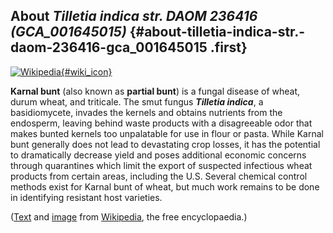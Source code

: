 About *Tilletia indica str. DAOM 236416 (GCA\_001645015)* {#about-tilletia-indica-str.-daom-236416-gca_001645015 .first}
---------------------------------------------------------

[![Wikipedia](/img/wikipedia_logo_v2_en.png){#wiki_icon}](http://en.wikipedia.org/wiki/Karnal_bunt)

**Karnal bunt** (also known as **partial bunt**) is a fungal disease of
wheat, durum wheat, and triticale. The smut fungus ***Tilletia
indica***, a basidiomycete, invades the kernels and obtains nutrients
from the endosperm, leaving behind waste products with a disagreeable
odor that makes bunted kernels too unpalatable for use in flour or
pasta. While Karnal bunt generally does not lead to devastating crop
losses, it has the potential to dramatically decrease yield and poses
additional economic concerns through quarantines which limit the export
of suspected infectious wheat products from certain areas, including the
U.S. Several chemical control methods exist for Karnal bunt of wheat,
but much work remains to be done in identifying resistant host
varieties.

([Text](http://en.wikipedia.org/wiki/Karnal_bunt) and
[image](https://commons.wikimedia.org/wiki/File:Karnal_bunt_spore.jpg)
from [Wikipedia](http://en.wikipedia.org/), the free encyclopaedia.)
